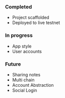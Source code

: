 
### Completed
- Project scaffolded
- Deployed to live testnet 

### In progress
- App style
- User accounts

### Future
- Sharing notes
- Multi chain
- Account Abstraction
- Social Login